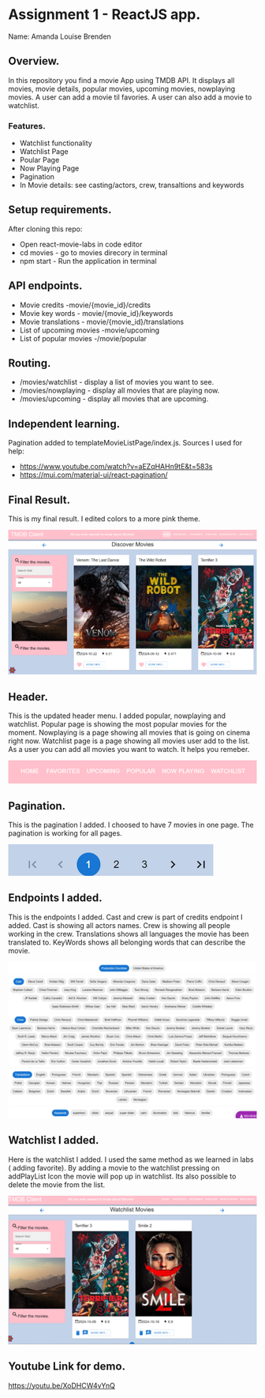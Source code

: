 # Assignment 1 - ReactJS app.

Name: Amanda Louise Brenden

## Overview.

In this repository you find a movie App using TMDB API. It displays all movies, movie details, popular movies, upcoming movies, nowplaying movies. A user can add a movie til favories. A user can also add a movie to watchlist. 

### Features.
 
+ Watchlist functionality
+ Watchlist Page
+ Poular Page
+ Now Playing Page
+ Pagination
+ In Movie details: see casting/actors, crew, transaltions and keywords

## Setup requirements.

After cloning this repo: 
+ Open react-movie-labs in code editor
+ cd movies - go to movies direcory in terminal
+ npm start - Run the application in terminal

## API endpoints.

+ Movie credits -movie/{movie_id}/credits
+ Movie key words - movie/{movie_id}/keywords
+ Movie translations - movie/{movie_id}/translations
+ List of upcoming movies -movie/upcoming
+ List of popular movies -/movie/popular

## Routing.

+ /movies/watchlist - display a list of movies you want to see. 
+ /movies/nowplaying - display all movies that are playing now.
+ /movies/upcoming - display all movies that are upcoming. 


## Independent learning.

Pagination added to templateMovieListPage/index.js. Sources I used for help:
+ https://www.youtube.com/watch?v=aEZqHAHn9tE&t=583s
+ https://mui.com/material-ui/react-pagination/

 ## Final Result.
This is my final result. I edited colors to a more pink theme. 

![](movies/img/final.png)

  ## Header.
This is the updated header menu. I added popular, nowplaying and watchlist. Popular page is showing the most popular movies for the moment. Nowplaying is a page showing all movies that is going on cinema right now. Watchlist page is a page showing all movies user add to the list. As a user you can add all movies you want to watch. It helps you remeber. 

![](movies/img/header.png)

  ## Pagination.
This is the pagination I added. I choosed to have 7 movies in one page. The pagination is working for all pages. 

![](movies/img/pagination.png)

  ## Endpoints I added.
This is the endpoints I added. Cast and crew is part of credits endpoint I added. Cast is showing all actors names. Crew is showing all people working in the crew. Translations shows all languages the movie has been translated to. KeyWords shows all belonging words that can describe the movie. 

![](movies/img/endpoints.png)

  ## Watchlist I added.
Here is the watchlist I added. I used the same method as we learned in labs ( adding favorite). By adding a movie to the watchlist pressing on addPlayList Icon the movie will pop up in watchlist. Its also possible to delete the movie from the list. 

![](movies/img/watchlist.png)


  ## Youtube Link for demo.
https://youtu.be/XoDHCW4vYnQ
